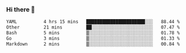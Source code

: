 ### Hi there 👋

<!--
**urzz/urzz** is a ✨ _special_ ✨ repository because its `README.md` (this file) appears on your GitHub profile.

Here are some ideas to get you started:

- 🔭 I’m currently working on ...
- 🌱 I’m currently learning ...
- 👯 I’m looking to collaborate on ...
- 🤔 I’m looking for help with ...
- 💬 Ask me about ...
- 📫 How to reach me: ...
- 😄 Pronouns: ...
- ⚡ Fun fact: ...
-->

<!--START_SECTION:waka-->

```txt
YAML          4 hrs 15 mins   ██████████████████████░░░   88.44 %
Other         21 mins         ██░░░░░░░░░░░░░░░░░░░░░░░   07.47 %
Bash          5 mins          ▒░░░░░░░░░░░░░░░░░░░░░░░░   01.78 %
Go            3 mins          ▒░░░░░░░░░░░░░░░░░░░░░░░░   01.33 %
Markdown      2 mins          ▒░░░░░░░░░░░░░░░░░░░░░░░░   00.84 %
```

<!--END_SECTION:waka-->
